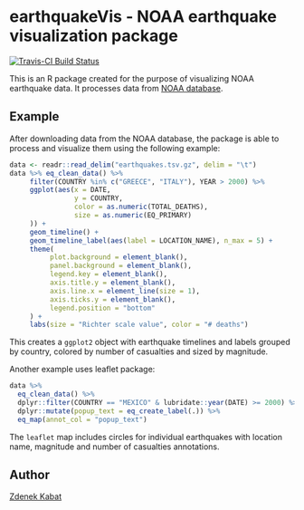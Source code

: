 # earthquakeVis - NOAA earthquake visualization package

[![Travis-CI Build Status](https://travis-ci.org/zkabat/earthquakeVis.svg?branch=master)](https://travis-ci.org/zkabat/earthquakeVis)

This is an R package created for the purpose of visualizing NOAA earthquake data. It processes data from [NOAA database](https://www.ngdc.noaa.gov/nndc/struts/form?t=101650&s=1&d=1). 

## Example

After downloading data from the NOAA database, the package is able to process and visualize them using the following example:

```r
data <- readr::read_delim("earthquakes.tsv.gz", delim = "\t")
data %>% eq_clean_data() %>%
     filter(COUNTRY %in% c("GREECE", "ITALY"), YEAR > 2000) %>%
     ggplot(aes(x = DATE,
                y = COUNTRY,
                color = as.numeric(TOTAL_DEATHS),
                size = as.numeric(EQ_PRIMARY)
     )) +
     geom_timeline() +
     geom_timeline_label(aes(label = LOCATION_NAME), n_max = 5) +
     theme(
          plot.background = element_blank(),
          panel.background = element_blank(),
          legend.key = element_blank(),
          axis.title.y = element_blank(),
          axis.line.x = element_line(size = 1),
          axis.ticks.y = element_blank(),
          legend.position = "bottom"
     ) +
     labs(size = "Richter scale value", color = "# deaths")
```

This creates a `ggplot2` object with earthquake timelines and labels grouped by country, colored by number of casualties and sized by magnitude. 

Another example uses leaflet package:

```r
data %>% 
  eq_clean_data() %>% 
  dplyr::filter(COUNTRY == "MEXICO" & lubridate::year(DATE) >= 2000) %>% 
  dplyr::mutate(popup_text = eq_create_label(.)) %>% 
  eq_map(annot_col = "popup_text")
```

The `leaflet` map includes circles for individual earthquakes with location name, magnitude and number of casualties annotations.

## Author

[Zdenek Kabat](https://github.com/zkabat)
